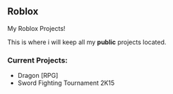 ## Roblox
My Roblox Projects!

This is where i will keep all my **public** projects located.

###  Current Projects:
- Dragon [RPG]
- Sword Fighting Tournament 2K15





